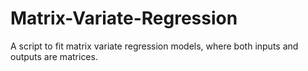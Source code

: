 # Matrix-Variate-Regression
A script to fit matrix variate regression models, where both inputs and outputs are matrices.
